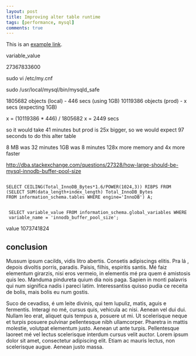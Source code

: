 ```yaml
---
layout: post
title: Improving alter table runtime
tags: [performance, mysql]
comments: true
---
```



This is an [example link](http://example.com/).

variable_value

 27367833600 

 sudo vi /etc/my.cnf


 sudo /usr/local/mysql/bin/mysqld_safe

1805682 objects (local) - 446 secs (using 1GB)
10119386 objects (prod) - x secs (expecting 1GB)

x = (10119386 * 446) / 1805682
x = 2449 secs

so it would take 41 minutes but prod is 25x bigger, so we would expect 97 seconds to do this alter table


8 MB was 32 minutes
1GB was 8 minutes
128x more memory and
4x more faster

http://dba.stackexchange.com/questions/27328/how-large-should-be-mysql-innodb-buffer-pool-size
<pre><code>
SELECT CEILING(Total_InnoDB_Bytes*1.6/POWER(1024,3)) RIBPS FROM
(SELECT SUM(data_length+index_length) Total_InnoDB_Bytes
FROM information_schema.tables WHERE engine='InnoDB') A;


 SELECT variable_value FROM information_schema.global_variables WHERE 
 variable_name = 'innodb_buffer_pool_size';
</code></pre>
value
 1073741824     


conclusion
----------

Mussum ipsum cacilds, vidis litro abertis. Consetis adipiscings elitis. Pra lá , depois divoltis porris, paradis. Paisis, filhis, espiritis santis. Mé faiz elementum girarzis, nisi eros vermeio, in elementis mé pra quem é amistosis quis leo. Manduma pindureta quium dia nois paga. Sapien in monti palavris qui num significa nadis i pareci latim. Interessantiss quisso pudia ce receita de bolis, mais bolis eu num gostis.

Suco de cevadiss, é um leite divinis, qui tem lupuliz, matis, aguis e fermentis. Interagi no mé, cursus quis, vehicula ac nisi. Aenean vel dui dui. Nullam leo erat, aliquet quis tempus a, posuere ut mi. Ut scelerisque neque et turpis posuere pulvinar pellentesque nibh ullamcorper. Pharetra in mattis molestie, volutpat elementum justo. Aenean ut ante turpis. Pellentesque laoreet mé vel lectus scelerisque interdum cursus velit auctor. Lorem ipsum dolor sit amet, consectetur adipiscing elit. Etiam ac mauris lectus, non scelerisque augue. Aenean justo massa.


